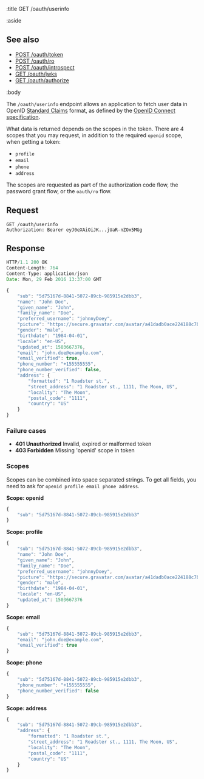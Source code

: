 :title GET /oauth/userinfo

:aside

## See also

* [POST /oauth/token](/oauth/token/)
* [POST /oauth/ro](/oauth/ro/)
* [POST /oauth/introspect](/oauth/introspect/)
* [GET /oauth/jwks](/oauth/jwks/)
* [GET /oauth/authorize](/oauth/authorize/)

:body

The `/oauth/userinfo` endpoint allows an application to fetch user data in
OpenID [Standard Claims](http://openid.net/specs/openid-connect-core-1_0.html#StandardClaims)
format, as defined by the [OpenID Connect specification](http://openid.net/specs/openid-connect-core-1_0.html).

What data is returned depends on the scopes in the token. There are 4 scopes that you may request, in addition to the
required `openid` scope, when getting a token:

* `profile`
* `email`
* `phone`
* `address`
 
The scopes are requested as part of the authorization code
flow, the password grant flow, or the `oauth/ro` flow.

## Request

```
GET /oauth/userinfo
Authorization: Bearer eyJ0eXAiOiJK...jUaR-nZOx5MGg
```

## Response

```js
HTTP/1.1 200 OK
Content-Length: 764
Content-Type: application/json
Date: Mon, 29 Feb 2016 13:37:00 GMT

{
    "sub": "5d75167d-8841-5072-89cb-985915e2dbb3",
    "name": "John Doe",
    "given_name": "John",
    "family_name": "Doe",
    "preferred_username": "johnnyDoey",
    "picture": "https://secure.gravatar.com/avatar/a41dadb0ace224188c7b830116dc2f5c?s=200",
    "gender": "male",
    "birthdate": "1984-04-01",
    "locale": "en-US",
    "updated_at": 1503667376,
    "email": "john.doe@example.com",
    "email_verified": true,
    "phone_number": "+155555555",
    "phone_number_verified": false,
    "address": {
        "formatted": "1 Roadster st.",
        "street_address": "1 Roadster st., 1111, The Moon, US",
        "locality": "The Moon",
        "postal_code": "1111",
        "country": "US"
    }
}
```

### Failure cases

* **401 Unauthorized** <span class="faded">Invalid, expired or malformed token</span>
* **403 Forbidden** <span class="faded">Missing 'openid' scope in token</span>

### Scopes

Scopes can be combined into space separated strings. To get all fields, you need to ask for
`openid profile email phone address`.

**Scope: openid**

```js
{
    "sub": "5d75167d-8841-5072-89cb-985915e2dbb3"
}
```

**Scope: profile**

```js
{
    "sub": "5d75167d-8841-5072-89cb-985915e2dbb3",
    "name": "John Doe",
    "given_name": "John",
    "family_name": "Doe",
    "preferred_username": "johnnyDoey",
    "picture": "https://secure.gravatar.com/avatar/a41dadb0ace224188c7b830116dc2f5c?s=200",
    "gender": "male",
    "birthdate": "1984-04-01",
    "locale": "en-US",
    "updated_at": 1503667376
}
```

**Scope: email**

```js
{
    "sub": "5d75167d-8841-5072-89cb-985915e2dbb3",
    "email": "john.doe@example.com",
    "email_verified": true
}
```

**Scope: phone**

```js
{
    "sub": "5d75167d-8841-5072-89cb-985915e2dbb3",
    "phone_number": "+155555555",
    "phone_number_verified": false
}
```

**Scope: address**

```js
{
    "sub": "5d75167d-8841-5072-89cb-985915e2dbb3",
    "address": {
        "formatted": "1 Roadster st.",
        "street_address": "1 Roadster st., 1111, The Moon, US",
        "locality": "The Moon",
        "postal_code": "1111",
        "country": "US"
    }
}
```
